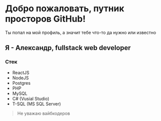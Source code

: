 # Добро пожаловать, путник просторов GitHub!
Ты попал на мой профиль, а значит тебе что-то да нужно или известно
## Я - Александр, fullstack web developer

### Стек
- ReactJS 
- NodeJS
- Postgres
- PHP
- MySQL
- C# (Vusial Studio)
- T-SQL (MS SQL Server)

> Не уважаю вайбкодеров
